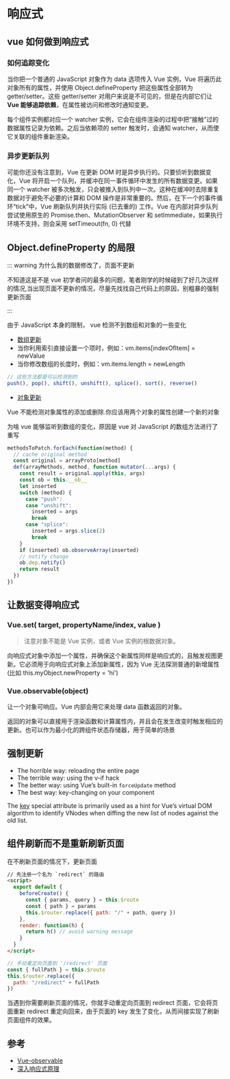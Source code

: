 # 响应式

## vue 如何做到响应式

### 如何追踪变化

当你把一个普通的 JavaScript 对象作为 data 选项传入 Vue 实例，Vue 将遍历此对象所有的属性，并使用 Object.defineProperty 把这些属性全部转为 getter/setter。这些 getter/setter 对用户来说是不可见的，但是在内部它们让**Vue 能够追踪依赖**，在属性被访问和修改时通知变更。

每个组件实例都对应一个 watcher 实例，它会在组件渲染的过程中把“接触”过的数据属性记录为依赖。之后当依赖项的 setter 触发时，会通知 watcher，从而使它关联的组件重新渲染。

### 异步更新队列

可能你还没有注意到，Vue 在更新 DOM 时是异步执行的。只要侦听到数据变化，Vue 将开启一个队列，并缓冲在同一事件循环中发生的所有数据变更。如果同一个 watcher 被多次触发，只会被推入到队列中一次。这种在缓冲时去除重复数据对于避免不必要的计算和 DOM 操作是非常重要的。然后，在下一个的事件循环“tick”中，Vue 刷新队列并执行实际 (已去重的) 工作。Vue 在内部对异步队列尝试使用原生的 Promise.then、MutationObserver 和 setImmediate，如果执行环境不支持，则会采用 setTimeout(fn, 0) 代替

## Object.defineProperty 的局限

::: warning 为什么我的数据修改了，页面不更新

不知道这是不是 vue 初学者问的最多的问题，笔者刚学的时候碰到了好几次这样的情况,当出现页面不更新的情况，尽量先找找自己代码上的原因，别粗暴的强制更新页面

:::

由于 JavaScript 本身的限制， vue 检测不到数组和对象的一些变化

- [数组更新](https://cn.vuejs.org/v2/guide/list.html#%E6%95%B0%E7%BB%84%E6%9B%B4%E6%96%B0%E6%A3%80%E6%B5%8B)
- 当你利用索引直接设置一个项时，例如：vm.items[indexOfItem] = newValue
- 当你修改数组的长度时，例如：vm.items.length = newLength

```js
// 这些方法都是可以检测到的
push(), pop(), shift(), unshift(), splice(), sort(), reverse()
```

- [对象更新](https://cn.vuejs.org/v2/guide/list.html#%E5%AF%B9%E8%B1%A1%E6%9B%B4%E6%94%B9%E6%A3%80%E6%B5%8B%E6%B3%A8%E6%84%8F%E4%BA%8B%E9%A1%B9)

Vue 不能检测对象属性的添加或删除.你应该用两个对象的属性创建一个新的对象

为啥 vue 能够监听到数组的变化，原因是 vue 对 JavaScript 的数组方法进行了重写

```js
methodsToPatch.forEach(function(method) {
  // cache original method
  const original = arrayProto[method]
  def(arrayMethods, method, function mutator(...args) {
    const result = original.apply(this, args)
    const ob = this.__ob__
    let inserted
    switch (method) {
      case "push":
      case "unshift":
        inserted = args
        break
      case "splice":
        inserted = args.slice(2)
        break
    }
    if (inserted) ob.observeArray(inserted)
    // notify change
    ob.dep.notify()
    return result
  })
})
```

## 让数据变得响应式

### Vue.set( target, propertyName/index, value )

> 注意对象不能是 Vue 实例，或者 Vue 实例的根数据对象。

向响应式对象中添加一个属性，并确保这个新属性同样是响应式的，且触发视图更新。它必须用于向响应式对象上添加新属性，因为 Vue 无法探测普通的新增属性 (比如 this.myObject.newProperty = 'hi')

### Vue.observable(object)

让一个对象可响应。Vue 内部会用它来处理 data 函数返回的对象。

返回的对象可以直接用于渲染函数和计算属性内，并且会在发生改变时触发相应的更新。也可以作为最小化的跨组件状态存储器，用于简单的场景

## 强制更新

- The horrible way: reloading the entire page
- The terrible way: using the v-if hack
- The better way: using Vue’s built-in `forceUpdate` method
- The best way: key-changing on your component

The [key](https://vuejs.org/v2/api/#key) special attribute is primarily used as a hint for Vue’s virtual DOM algorithm to identify VNodes when diffing the new list of nodes against the old list.

## 组件刷新而不是重新刷新页面

在不刷新页面的情况下，更新页面

```html
// 先注册一个名为 `redirect` 的路由
<script>
  export default {
    beforeCreate() {
      const { params, query } = this.$route
      const { path } = params
      this.$router.replace({ path: "/" + path, query })
    },
    render: function(h) {
      return h() // avoid warning message
    }
  }
</script>
```

```js
// 手动重定向页面到 '/redirect' 页面
const { fullPath } = this.$route
this.$router.replace({
  path: "/redirect" + fullPath
})
```

当遇到你需要刷新页面的情况，你就手动重定向页面到 redirect 页面，它会将页面重新 redirect 重定向回来，由于页面的 key 发生了变化，从而间接实现了刷新页面组件的效果。

## 参考

- [Vue-observable](https://cn.vuejs.org/v2/api/#Vue-observable)
- [深入响应式原理](https://cn.vuejs.org/v2/guide/reactivity.html)
